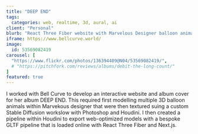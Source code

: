 ```yaml
---
title: "DEEP END"
tags:
  categories: web, realtime, 3d, aural, ai
client: "Personal"
blurb: "React Three Fiber website with Marvelous Designer balloon animals textured with Stable DIffusion and custom .gltf Houdini pipeline."
iframe: https://www.bellcurve.world/
image:
  id: 53569082419
carousel: [
  "https://www.flickr.com/photos/136394409@N04/53569082419/",
  # "https://pitchfork.com/reviews/albums/debit-the-long-count/"
]
featured: true
---
```


I worked with Bell Curve to develop an interactive website and album cover for her album DEEP END. This required first modelling multiple 3D balloon animals within Marvekous designer that were then textured suing a custom Stable Diffusion workslow with Photoshop and Houdini. I then created a pipeline within Houdini to export web-optimized models with a bespoke GLTF pipeline that is loaded online with React Three Fiber and Next.js. 